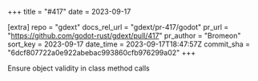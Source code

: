 +++
title = "#417"
date = 2023-09-17

[extra]
repo = "gdext"
docs_rel_url = "gdext/pr-417/godot"
pr_url = "https://github.com/godot-rust/gdext/pull/417"
pr_author = "Bromeon"
sort_key = 2023-09-17
date_time = 2023-09-17T18:47:57Z
commit_sha = "6dcf807722a0e922abebac993860cfb976299a02"
+++

Ensure object validity in class method calls
